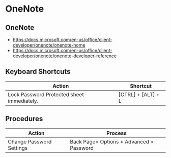 # OneNote


## OneNote
- https://docs.microsoft.com/en-us/office/client-developer/onenote/onenote-home
- https://docs.microsoft.com/en-us/office/client-developer/onenote/onenote-developer-reference

## Keyboard Shortcuts
| Action | Shortcut |  
| -- | -- |  
|Lock Password Protected sheet immediately. | [CTRL] + [ALT] + L|  

## Procedures
| Action | Process |  
| -- | -- |
| Change Password Settings | Back Page> Options > Advanced > Password |  

